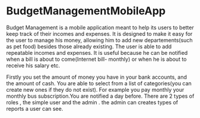 # BudgetManagementMobileApp

Budget Management is a mobile application meant to help its users to better keep track of their incomes and expenses.
It is designed to make it easy for the user to manage his money, allowing him to add new departements(such as pet food) besides those already existing. The user is able to add repeatable incomes and expenses. It is useful because he can be notified when a bill is about to come(Internet bill- monthly) or when he is about to receive his salary etc. 

Firstly you set the amount of money you have in your bank accounts, and the amount of cash.
You are able to select from a list of categories(you can create new ones if they do not exist). For example you pay monthly your monthly bus subscription.You are notified a day before. 
There are 2 types of roles , the simple user and the admin .
the admin can creates types of reports a user can see.
